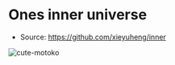 # Ones inner universe

- Source: https://github.com/xieyuheng/inner

![cute-motoko](https://github.com/xieyuheng/image-link/raw/master/ghost-in-the-shell/cute-small.png)
